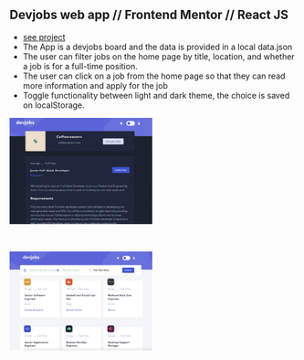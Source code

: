 ## Devjobs web app // Frontend Mentor // React JS

- [see project]()
- The App is a devjobs board and the data is provided in a local data.json
- The user can filter jobs on the home page by title, location, and whether a job is for a full-time position.
- The user can click on a job from the home page so that they can read more information and apply for the job
- Toggle functionality between light and dark theme, the choice is saved on localStorage.

<p align-items: center>
    <img src='./readme-images/Screenshot-devjobs-01.png' width='250'>
</p>
<br/>
<p align-items: center>
    <img src='./readme-images/Screenshot-devjobs-02.png' width='250'>
</p>
<br/>
